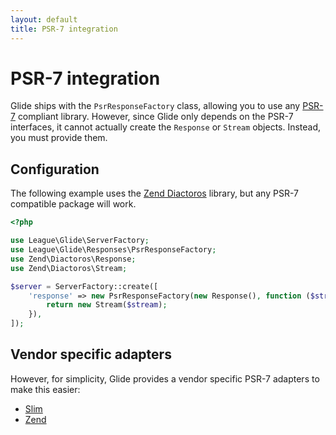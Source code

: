 ```yaml
---
layout: default
title: PSR-7 integration
---
```


# PSR-7 integration

Glide ships with the `PsrResponseFactory` class, allowing you to use any [PSR-7](http://www.php-fig.org/psr/psr-7/) compliant library. However, since Glide only depends on the PSR-7 interfaces, it cannot actually create the `Response` or `Stream` objects. Instead, you must provide them.

## Configuration

The following example uses the [Zend Diactoros](https://github.com/zendframework/zend-diactoros) library, but any PSR-7 compatible package will work.

~~~ php
<?php

use League\Glide\ServerFactory;
use League\Glide\Responses\PsrResponseFactory;
use Zend\Diactoros\Response;
use Zend\Diactoros\Stream;

$server = ServerFactory::create([
    'response' => new PsrResponseFactory(new Response(), function ($stream) {
        return new Stream($stream);
    }),
]);
~~~

## Vendor specific adapters

However, for simplicity, Glide provides a vendor specific PSR-7 adapters to make this easier:

- [Slim](/2.0/config/integrations/slim/)
- [Zend](/2.0/config/integrations/zend/)